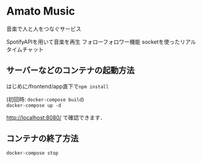 # Amato Music
音楽で人と人をつなぐサービス

SpotifyAPIを用いて音楽を再生
フォローフォロワー機能
socketを使ったリアルタイムチャット

## サーバーなどのコンテナの起動方法
はじめに/frontend/app直下で`npm install`

(初回時: `docker-compose build`)  
```docker-compose up -d```

[http://localhost:8080/](http://localhost:8080/) で確認できます．

## コンテナの終了方法
```docker-compose stop``` 
